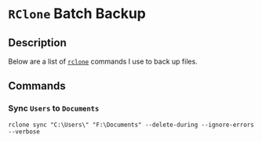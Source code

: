 # `RClone` Batch Backup

## Description
Below are a list of [`rclone`](https://rclone.org/) commands I use to back up files.

## Commands

### Sync `Users` to `Documents`

```dos
rclone sync "C:\Users\" "F:\Documents" --delete-during --ignore-errors --verbose
```

